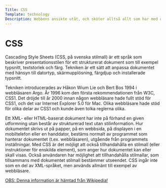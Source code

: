 ```yaml
---
Title: CSS
Template: technology
Description: Webbens ansikte utåt, och sköter alltså allt som har med design att göra.
---
```


CSS
=========

Cascading Style Sheets (CSS, på svenska stilmall) är ett språk som beskriver presentationsstilen för ett strukturerat dokument som till exempel typsnitt, textstorlek och färg. Tekniken är ett sätt att anpassa dokumentet med hänsyn till datortyp, skärmupplösning, färgdjup och installerade typsnitt.

Tekniken introducerades av Håkon Wium Lie och Bert Bos 1994 i webbläsaren Argo. År 1996 kom den första rekommendationen från W3C, CSS1. Det dröjde till år 2000 innan någon webbläsare hade fullt stöd för CSS1, och det var Internet Explorer 5.0 för Mac. Olika webbläsare hade stöd för olika delar av CSS1 och kunde även tolka reglerna olika.

Ett XML- eller HTML-baserat dokument har inte på förhand en given utformning utan består av strukturerad text utan stilinformation. Hur dokumentet skrivs ut på papper, på en webbsida, på displayen i en mobiltelefon eller en handdator, bestäms normalt av programmet som hanterar dokumentet (t.ex. webbläsaren), utgående från programmets inställningar. Med CSS är det möjligt att också tillhandahålla en stilmall (eller instruktioner för enskilda element), som anger hur dokumentet kan eller skall visas. Också användaren har möjlighet att tillhandahålla stilmallar, som tillsammans med dokumentet stilmall bestämmer utseendet. CSS ingår inte som en del av XML-språket, men används allmänt till exempel av webbläsare.

<a href="https://sv.wikipedia.org/wiki/Cascading_Style_Sheets">OBS: Denna information är hämtad från Wikipedia!</a>
